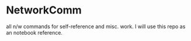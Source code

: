 # NetworkComm
all n/w commands for self-reference and misc. work.
I will use this repo as an notebook reference.
